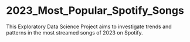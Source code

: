 # 2023_Most_Popular_Spotify_Songs
This Exploratory Data Science Project aims to investigate trends and patterns in the most streamed songs of 2023 on Spotify.
